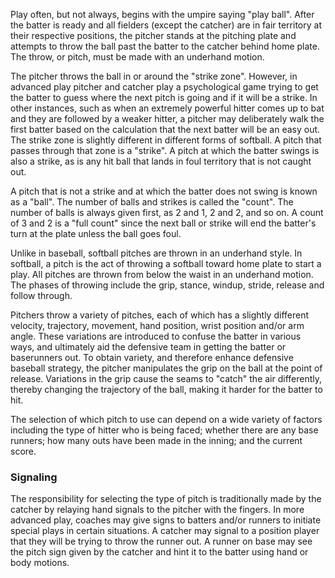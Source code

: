 Play often, but not always, begins with the umpire saying "play ball".
After the batter is ready and all fielders (except the catcher) are in
fair territory at their respective positions, the pitcher stands at the
pitching plate and attempts to throw the ball past the batter to the
catcher behind home plate. The throw, or pitch, must be made with an
underhand motion.

The pitcher throws the ball in or around the "strike zone". However, in
advanced play pitcher and catcher play a psychological game trying to
get the batter to guess where the next pitch is going and if it will be
a strike. In other instances, such as when an extremely powerful hitter
comes up to bat and they are followed by a weaker hitter, a pitcher may
deliberately walk the first batter based on the calculation that the
next batter will be an easy out. The strike zone is slightly different
in different forms of softball. A pitch that passes through that zone is
a "strike". A pitch at which the batter swings is also a strike, as is
any hit ball that lands in foul territory that is not caught out.

A pitch that is not a strike and at which the batter does not swing is
known as a "ball". The number of balls and strikes is called the
"count". The number of balls is always given first, as 2 and 1, 2 and 2,
and so on. A count of 3 and 2 is a "full count" since the next ball or
strike will end the batter's turn at the plate unless the ball goes
foul.

Unlike in baseball, softball pitches are thrown in an underhand
style. In softball, a pitch is the act of throwing a
softball toward home plate to start a play. All
pitches are thrown from below the waist in an underhand motion. The
phases of throwing include the grip, stance, windup, stride, release and
follow through.

Pitchers throw a variety of pitches, each of which
has a slightly different velocity, trajectory, movement, hand position,
wrist position and/or arm angle. These variations are introduced to
confuse the batter in various ways, and ultimately aid the defensive
team in getting the batter or baserunners out. To obtain variety, and
therefore enhance defensive baseball strategy, the pitcher manipulates
the grip on the ball at the point of release.
Variations in the grip cause the seams to "catch" the air differently,
thereby changing the trajectory of the ball, making it harder for the
batter to hit.

The selection of which pitch to use can depend on a wide variety of
factors including the type of hitter who is being faced; whether there
are any base runners; how many outs have been made in the inning; and
the current score.

### Signaling

The responsibility for selecting the type of pitch is traditionally made
by the catcher by relaying hand signals to the
pitcher with the fingers. In more advanced play, coaches may give signs
to batters and/or runners to initiate special plays in certain
situations. A catcher may signal to a position player that they will be
trying to throw the runner out. A runner on base may see the pitch sign
given by the catcher and hint it to the batter using hand or body
motions.
